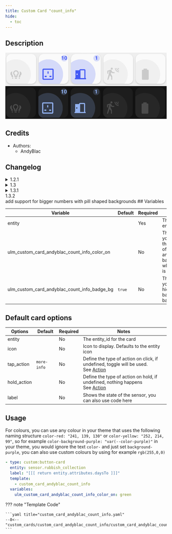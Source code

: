 ```yaml
---
title: Custom Card "count_info"
hide:
  - toc
---
```

<!-- markdownlint-disable MD046 -->

## Description

![example-image-light](../../assets/img/custom_card_andyblac_count_info/custom_card_andyblac_count_info_light.png)
![example-image-dark](../../assets/img/custom_card_andyblac_count_info/custom_card_andyblac_count_info_dark.png)

## Credits

- Authors:
    - AndyBlac

## Changelog

<details>
<summary>1.2.1</summary>
Initial release
</details>
<details>
<summary>1.3</summary>
add support for custom colours by using `rgb()`
</details>
<details>
<summary>1.3.1</summary>
tweak entity error icon colour, so it matches the system default
</details>
<summary>1.3.2</summary>
add support for bigger numbers with pill shaped backgrounds
</details>
## Variables

| Variable                                     | Default     | Required    | Notes                                                                          |
|----------------------------------------------|-------------|-------------|--------------------------------------------------------------------------------|
| entity                                       |             | Yes         | The sensor entity                                                              |
| ulm_custom_card_andyblac_count_info_color_on |             | No          | This lets you change the colour of the icon and background, when state is 'on' |
| ulm_custom_card_andyblac_count_info_badge_bg | `true`      | No          | This lets you show / hide the badge background                                 |

## Default card options

| Options                                      | Default     | Required    | Notes                                                                        |
|----------------------------------------------|-------------|-------------|------------------------------------------------------------------------------|
| entity                                       |             | No          | The entity_id for the card                                                   |
| icon                                         |             | No          | Icon to display. Defaults to the entity icon                                 |
| tap_action                                   | `more-info` | No          | Define the type of action on click, if undefined, toggle will be used.</br>See [Action](https://github.com/custom-cards/button-card#Action) |
| hold_action                                  |             | No          | Define the type of action on hold, if undefined, nothing happens</br> See [Action](https://github.com/custom-cards/button-card#Action) |
| label                                        |             | No          | Shows the state of the sensor, you can also use code here                    |

## Usage

For colours, you can use any colour in your theme that uses the following naming structure `color-red: "241, 139, 130"` or `color-yellow: "252, 214, 99"`,
so for example `color-background-purple: "var(--color-purple)"` in your theme, you would ignore the text `color-` and just set `background-purple`,
you can also use custom colours by using for example `rgb(255,0,0)`


```yaml
- type: custom:button-card
  entity: sensor.rubbish_collection
  label: "[[[ return entity.attributes.daysTo ]]]"
  template:
    - custom_card_andyblac_count_info
  variables:
    ulm_custom_card_andyblac_count_info_color_on: green
```

??? note "Template Code"

    ```yaml title="custom_card_andyblac_count_info.yaml"
    --8<-- "custom_cards/custom_card_andyblac_count_info/custom_card_andyblac_count_info.yaml"
    ```

